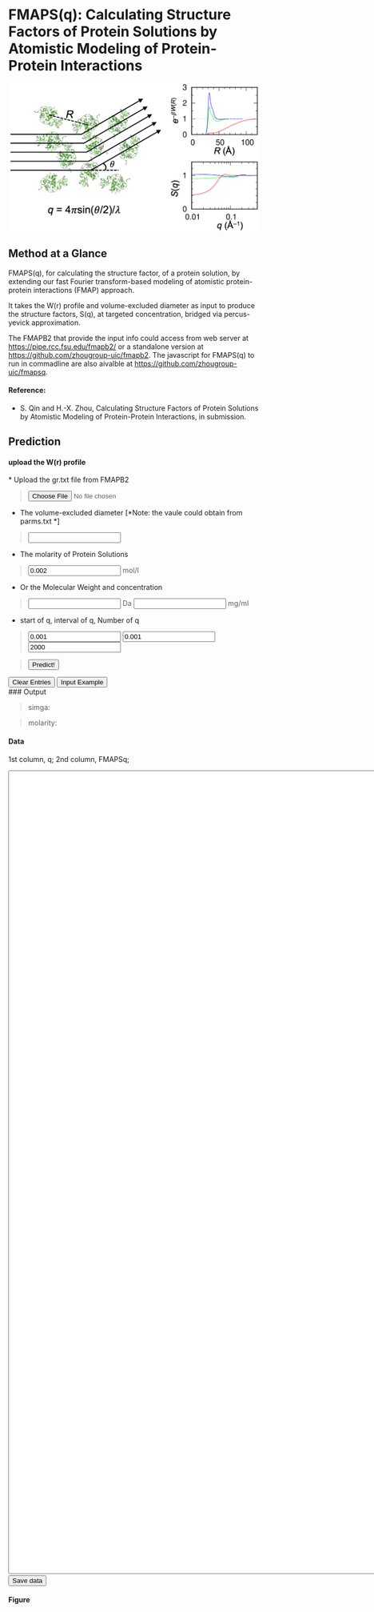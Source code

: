 <head>
  <meta charset="UTF-8">
  <link rel="stylesheet" href="css/styles.css">
</head>
<body>

# FMAPS(q): Calculating Structure Factors of Protein Solutions by Atomistic Modeling of Protein-Protein Interactions

![](images/FMAPSq.png)

## Method at a Glance

FMAPS(q), for calculating the structure factor, of a protein
solution, by extending our fast Fourier transform-based modeling of atomistic protein-protein
interactions (FMAP) approach.

It takes the W(r) profile and volume-excluded diameter as input to produce the structure factors, S(q), at targeted concentration, bridged via percus-yevick approximation.

The FMAPB2 that provide the input info could access from web server at https://pipe.rcc.fsu.edu/fmapb2/ or a standalone version at https://github.com/zhougroup-uic/fmapb2. The javascript for FMAPS(q) to run in commadline are also aivalble at https://github.com/zhougroup-uic/fmapsq. 

#### Reference:
* S. Qin and H.-X. Zhou, Calculating Structure Factors of Protein Solutions by Atomistic Modeling of Protein-Protein Interactions, in submission.

## Prediction

#### upload the W(r) profile

<form name="fmapsq">
* Upload the gr.txt file from FMAPB2

> <input type="file" id="file-input"/>

* The volume-excluded diameter [*Note: the vaule could obtain from parms.txt *]

> <input name="simga" size="20" type="number"/>

* The molarity of Protein Solutions

> <input name="mol" size="20" type="number" value=0.002 /> mol/l

* Or the Molecular Weight and concentration

> <input name="molWght" size="20" type="number"/> Da <input name="concent" size="20" type="number"/> mg/ml

* start of q, interval of q, Number of q

> <input name="qstart" size="20" type="number" value=0.001 /> <input name="qstep" size="20" type="number" value=0.001 /> <input name="qnum" size="20" type="number" value=2000 />

> <input onclick="predict()" type="button" value="Predict!">
<input type="reset" value="Clear Entries">
<input onclick="FillForm('fmasq')" type="button" value="Input Example">

</form>
### Output

> simga: <code class="eq_disp" id="protein_sigma"> </code>

> molarity: <code class="eq_disp" id="protein_mol"> </code>

#### Data
1st column, q; 2nd column, FMAPSq;

<textarea id="textArea" style="position: relative; height:40vh; width:80vw"></textarea>

<br>
<button id="save" type="button" value="save"> Save data </button>

#### Figure

<div class="chart-container" style="position: relative; height:40vh; width:80vw">
<canvas id="myChart"></canvas>
</div>

<script src="js/formfill.js"></script>
<script src="js/FMAPSq.js"></script>
